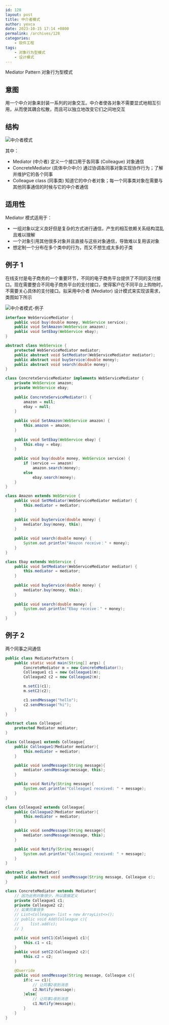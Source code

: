 ```yaml
---
id: 128
layout: post
title: 中介者模式
author: yexca
date: 2023-10-15 17:14 +0800
permalink: /archives/128
categories:
    - 软件工程
tags:
    - 对象行为型模式
    - 设计模式
---
```



Mediator Pattern 对象行为型模式

## 意图

用一个中介对象来封装一系列的对象交互。中介者使各对象不需要显式地相互引用，从而使其耦合松散，而且可以独立地改变它们之间地交互

## 结构

![中介者模式](https://cdn.staticaly.com/gh/yexca/image_hosting@master/2023/03-设计模式/中介者模式.yyz6l455zls.webp)

其中：

* Mediator (中介者) 定义一个接口用于各同事 (Colleague) 对象通信
* ConcreteMediator (具体中介中介) 通过协调各同事对象实现协作行为；了解并维护它的各个同事
* Colleague class (同事类) 知道它的中介者对象；每一个同事类对象在需要与其他同事通信的时候与它的中介者通信

## 适用性

Mediator 模式适用于：

* 一组对象以定义良好但是复杂的方式进行通信，产生的相互依赖关系结构混乱且难以理解
* 一个对象引用其他很多对象并且直接与这些对象通信，导致难以复用该对象
* 想定制一个分布在多个类中的行为，而又不想生成太多的子类

## 例子 1

在线支付是电子商务的一个重要环节，不同的电子商务平台提供了不同的支付接口。现在需要整合不同电子商务平台的支付接口，使得客户在不同平台上购物时，不需要关心具体的支付接口。拟采用中介者 (Mediator) 设计模式来实现该需求，类图如下所示

![中介者模式-例子](https://cdn.staticaly.com/gh/yexca/image_hosting@master/2023/03-设计模式/中介者模式-例子.5n8kxfm3eog0.webp)

```java
interface WebServiceMediator {
    public void buy(double money, WebService service);
    public void SetAmazon(WebService amazon);
    public void SetEbay(WebService ebay);
}

abstract class WebService {
    protected WebServiceMediator mediator;
    public abstract void SetMediator(WebServiceMediator mediator);
    public abstract void buyService(double money);
    public abstract void search(double money);
}

class ConcreteServiceMediator implements WebServiceMediator {
    private WebService amazon;
    private WebService ebay;
    
    public ConcreteServiceMediator() {
        amazon = null;
        ebay = null;
    }
    
    public void SetAmazon(WebService amazon) {
        this.amazon = amazon;
    }
    
    public void SetEbay(WebService ebay) {
        this.ebay = ebay;
    }
    
    public void buy(double money, WebService service) {
        if (service == amazon)
            amazon.search(money);
        else
            ebay.search(money);
    }
}

class Amazon extends WebService {
    public void SetMediator(WebServiceMediator mediator) {
        this.mediator = mediator;
    }
    
    public void buyService(double money) {
        mediator.buy(money, this);
    }
    
    public void search(double money) {
        System.out.println("Amazon receive：" + money);
    }
}

class Ebay extends WebService {
    public void SetMediator(WebServiceMediator mediator) {
        this.mediator = mediator;
    }
    
    public void buyService(double money) {
        mediator.buy(money, this);
    }
    
    public void search(double money) {
        System.out.println("Ebay receive：" + money);
    }
}
```

## 例子 2

两个同事之间通信

```java
public class MediatorPattern {
    public static void main(String[] args) {
        ConcreteMediator m = new ConcreteMediator();
        Colleague1 c1 = new Colleague1(m);
        Colleague2 c2 = new Colleague2(m);

        m.setC1(c1);
        m.setC2(c2);

        c1.sendMessage("hello");
        c2.sendMessage("hi");
    }
}

abstract class Colleague{
    protected Mediator mediator;
}

class Colleague1 extends Colleague{
    public Colleague1(Mediator mediator){
        this.mediator = mediator;
    }

    public void sendMessage(String message){
        mediator.sendMessage(message, this);
    }

    public void Notify(String message){
        System.out.println("Colleague1 received: " + message);
    }
}

class Colleague2 extends Colleague{
    public Colleague2(Mediator mediator){
        this.mediator = mediator;
    }

    public void sendMessage(String message){
        mediator.sendMessage(message, this);
    }

    public void Notify(String message){
        System.out.println("Colleague2 received: " + message);
    }
}

abstract class Mediator{
    public abstract void sendMessage(String message, Colleague c);
}

class ConcreteMediator extends Mediator{
    // 因为此例对象很少，所以直接定义
    private Colleague1 c1;
    private Colleague2 c2;
    // 如果同事很多
    // List<Colleague> list = new ArrayList<>();
    // public void Add(Colleague c){
    //     list.add(c);
    // }

    public void setC1(Colleague1 c1){
        this.c1 = c1;
    }
    public void setC2(Colleague2 c2){
        this.c2 = c2;
    }

    @Override
    public void sendMessage(String message, Colleague c){
        if(c == c1){
            // 让同事2收到消息
            c2.Notify(message);
        }else{
            // 让同事1收到消息
            c1.Notify(message);
        }
    }
}
```

